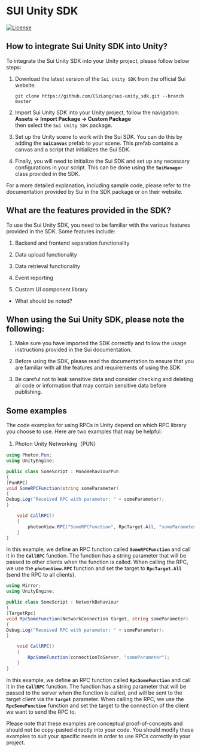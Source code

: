 # SUI Unity SDK

[![License](https://img.shields.io/docker/v/CSzlong/sui-unity_sdk/v0.1.0?style=plastic)](https://img.shields.io/docker/v/CSzlong/sui-unity_sdk/v0.1.0?style=plastic)

## How to integrate Sui Unity SDK into Unity?


To integrate the Sui Unity SDK into your Unity project, please follow below steps:

1. Download the latest version of the `Sui Unity SDK` from the official Sui website.

   ```shell
   git clone https://github.com/CSzLong/sui-unity_sdk.git --branch master
   ```

2. Import Sui Unity SDK into your Unity project, follow the navigation:<br/>
   **Assets -> Import Package -> Custom Package** <br/>
   then select the `Sui Unity SDK` package.

3. Set up the Unity scene to work with the Sui SDK. 
   You can do this by adding the **`SuiCanvas`** prefab to your scene. 
   This prefab contains a canvas and a script that initializes the Sui SDK.

4. Finally, you will need to initialize the Sui SDK and set up any necessary configurations in your script. This can be done using the **`SuiManager`** class provided in the SDK.

For a more detailed explanation, including sample code, please refer to the documentation provided by Sui in the SDK package or on their website.


## What are the features provided in the SDK?

  To use the Sui Unity SDK, you need to be familiar with the various features provided in the SDK. Some features include:

1. Backend and frontend separation functionality

2. Data upload functionality

3. Data retrieval functionality

4. Event reporting

5. Custom UI component library

- What should be noted?

## When using the Sui Unity SDK, please note the following:

1. Make sure you have imported the SDK correctly and follow the usage instructions provided in the Sui documentation.

2. Before using the SDK, please read the documentation to ensure that you are familiar with all the features and requirements of using the SDK.

3. Be careful not to leak sensitive data and consider checking and deleting all code or information that may contain sensitive data before publishing.


## Some examples

The code examples for using RPCs in Unity depend on which RPC library you choose to use. Here are two examples that may be helpful:

1. Photon Unity Networking（PUN）

```c#
using Photon.Pun;
using UnityEngine;

public class SomeScript : MonoBehaviourPun
{
[PunRPC]
void SomeRPCFunction(string someParameter)
{
Debug.Log("Received RPC with parameter: " + someParameter);
}

    void CallRPC()
    {
        photonView.RPC("SomeRPCFunction", RpcTarget.All, "someParameter");
    }
}
```

In this example, we define an RPC function called **`SomeRPCFunction`** and call it in the **`CallRPC`** function. The function has a string parameter that will be passed to other clients when the function is called. When calling the RPC, we use the **`photonView.RPC`** function and set the target to **`RpcTarget.All`** (send the RPC to all clients).


```c#
using Mirror;
using UnityEngine;

public class SomeScript : NetworkBehaviour
{
[TargetRpc]
void RpcSomeFunction(NetworkConnection target, string someParameter)
{
Debug.Log("Received RPC with parameter: " + someParameter);
}

    void CallRPC()
    {
        RpcSomeFunction(connectionToServer, "someParameter");
    }
}
```

In this example, we define an RPC function called **`RpcSomeFunction`** and call it in the **`CallRPC`** function. The function has a string parameter that will be passed to the server when the function is called, and will be sent to the target client via the **`target`** parameter. When calling the RPC, we use the **`RpcSomeFunction`** function and set the target to the connection of the client we want to send the RPC to.

Please note that these examples are conceptual proof-of-concepts and should not be copy-pasted directly into your code. You should modify these examples to suit your specific needs in order to use RPCs correctly in your project.

